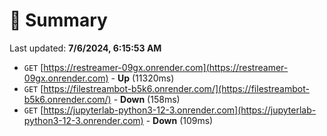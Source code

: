 # 📖 Summary
Last updated: **7/6/2024, 6:15:53 AM**

- `GET` [https://restreamer-09gx.onrender.com](https://restreamer-09gx.onrender.com) - **Up** (11320ms)
- `GET` [https://filestreambot-b5k6.onrender.com/](https://filestreambot-b5k6.onrender.com/) - **Down** (158ms)
- `GET` [https://jupyterlab-python3-12-3.onrender.com](https://jupyterlab-python3-12-3.onrender.com) - **Down** (109ms)
